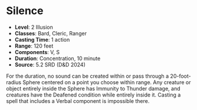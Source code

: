 # Silence

- **Level**: 2 Illusion
- **Classes**: Bard, Cleric, Ranger
- **Casting Time**: 1 action
- **Range**: 120 feet
- **Components**: V, S
- **Duration**: Concentration, 10 minute
- **Source**: 5.2 SRD (D&D 2024)

For the duration, no sound can be created within or pass through a 20-foot-radius Sphere centered on a point you choose within range. Any creature or object entirely inside the Sphere has Immunity to Thunder damage, and creatures have the Deafened condition while entirely inside it. Casting a spell that includes a Verbal component is impossible there.

